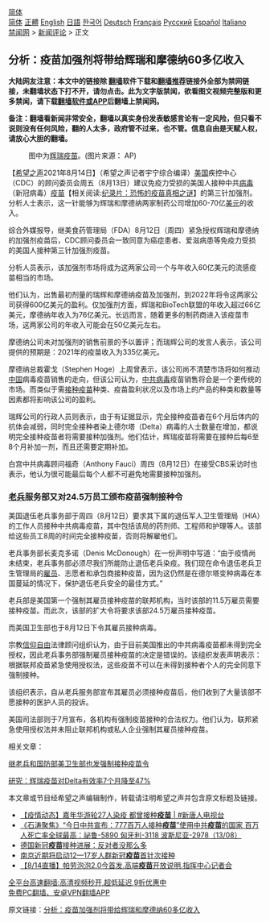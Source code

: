  <!-- 面包屑导航 --> <div class="breadcrumb"><!-- GTranslate: https://gtranslate.io/ -->  <div class="switcher notranslate">  <div class="selected">  <a href="#" onclick="return false;"> 简体</a>  </div>  <div class="option">  <a href="https://www.bannedbook.org" onclick="doGTranslate('zh-CN|zh-CN');jQuery('div.switcher div.selected a').html(jQuery(this).html());return false;" title="简体中文" class="nturl selected"> 简体</a>  <a href="https://www.bannedbook.org/zh-tw/" onclick="doGTranslate('zh-CN|zh-TW');jQuery('div.switcher div.selected a').html(jQuery(this).html());return false;" title="繁體中文" class="nturl"> 正體</a>  <a href="https://www.bannedbook.org/en/" onclick="doGTranslate('zh-CN|en');jQuery('div.switcher div.selected a').html(jQuery(this).html());return false;" title="English" class="nturl"> English</a>  <a href="https://www.bannedbook.org/ja/" onclick="doGTranslate('zh-CN|ja');jQuery('div.switcher div.selected a').html(jQuery(this).html());return false;" title="日本語" class="nturl"> 日語</a>  <a href="https://www.bannedbook.org/ko/" onclick="doGTranslate('zh-CN|ko');jQuery('div.switcher div.selected a').html(jQuery(this).html());return false;" title="한국어" class="nturl"> 한국어</a>  <a href="https://www.bannedbook.org/de/" onclick="doGTranslate('zh-CN|de');jQuery('div.switcher div.selected a').html(jQuery(this).html());return false;" title="Deutsch" class="nturl"> Deutsch</a>  <a href="https://www.bannedbook.org/fr/" onclick="doGTranslate('zh-CN|fr');jQuery('div.switcher div.selected a').html(jQuery(this).html());return false;" title="Français" class="nturl"> Français</a>  <a href="https://www.bannedbook.org/ru/" onclick="doGTranslate('zh-CN|ru');jQuery('div.switcher div.selected a').html(jQuery(this).html());return false;" title="Русский" class="nturl"> Русский</a>  <a href="https://www.bannedbook.org/es/" onclick="doGTranslate('zh-CN|es');jQuery('div.switcher div.selected a').html(jQuery(this).html());return false;" title="Español" class="nturl"> Español</a>  <a href="https://www.bannedbook.org/it/" onclick="doGTranslate('zh-CN|it');jQuery('div.switcher div.selected a').html(jQuery(this).html());return false;" title="Italiano" class="nturl"> Italiano</a>  </div>  </div>      <div class='breadcrumb-sub'><!-- Breadcrumb NavXT 6.3.0 --> <a href="https://www.bannedbook.org/" class="home">禁闻网</a> &gt; <a href="https://www.bannedbook.org/bnews/comments/" class="category">新闻评论</a> &gt; 正文</div></div><h2>分析：疫苗加强剂将带给辉瑞和摩德纳60多亿收入</h2> <p class="notice"><b>大陆网友注意：本文中的链接除 <a href="https://github.com/bannedbook/fanqiang" >翻墙</a>软件下载和<a href="https://github.com/killgcd/justmysocks/blob/master/README.md">翻墙推荐</a>链接外全部为禁网链接，未翻墙状态下打不开，请勿点击。此为文字版禁闻，欲看图文视频完整版和更多禁闻，请下载<a href="https://github.com/bannedbook/fanqiang">翻墙软件或APP</a>后翻墙上禁闻网。</p><p>备注：翻墙看新闻非常安全，翻墙以真实身份发表敏感言论有一定风险，但只看不说则没有任何风险，翻的人太多，政府管不过来，也不管。信息自由是天赋人权，请放心大胆的翻墙。</b></p>  <div class="entry"> <figure> <p><figcaption>图中为<a href="https://www.bannedbook.org/bnews/tag/%e8%be%89%e7%91%9e/" class="st_tag internal_tag" rel="tag" title="标签 辉瑞 下的日志">辉瑞</a><a href="https://www.bannedbook.org/bnews/tag/%e7%96%ab%e8%8b%97/" class="st_tag internal_tag" rel="tag" title="标签 疫苗 下的日志">疫苗</a>。(图片来源： AP)</figcaption></figure> <p>【<span class='wp_keywordlink_affiliate'><a href="https://www.soundofhope.org" title="希望之声" target="_blank">希望之声</a></span>2021年8月14日】（希望之声记者宇宁综合编译）<a href="https://www.bannedbook.org/bnews/tag/%e7%be%8e%e5%9b%bd/" class="st_tag internal_tag" rel="tag" title="标签 美国 下的日志">美国</a>疾控中心（CDC）的顾问委员会周五（8月13日）建议免疫力受损的美国人接种中共<a href="https://www.bannedbook.org/bnews/tag/%e7%97%85%e6%af%92/" class="st_tag internal_tag" rel="tag" title="标签 病毒 下的日志">病毒</a>（新冠病毒）<span class='wp_keywordlink'><a href="https://www.bannedbook.org/bnews/tculture/20160630/551027.html" title="疫苗" target="_blank">疫苗</a></span>【相关阅读:<a href='https://www.bannedbook.org/bnews/topimagenews/20180408/925060.html' target='_blank'>纪录片：恐怖的疫苗真相之谜</a>】的第三针加强剂。分析人士表示，这一针能够为辉瑞和摩德纳两家制药公司增加60-70亿<a href="https://www.bannedbook.org/bnews/tag/%e7%be%8e%e5%85%83/" class="st_tag internal_tag" rel="tag" title="标签 美元 下的日志">美元</a>的收入。 </p> <p>综合外媒报导，继美食药管理局（FDA）8月12日（周四）紧急授权辉瑞和摩德纳的加强剂疫苗后，CDC顾问委员会一致同意为癌症患者、爱滋病患等免疫力受损的美国人接种第三针加强剂疫苗。</p> <p>分析人员表示，该加强剂市场将成为这两家公司一个与年收入60亿美元的流感疫苗相当的市场。</p> <p>他们认为，出售最初剂量的瑞辉和摩德纳疫苗及加强剂，到2022年将令这两家公司获得600亿美元的盈利。仅加强剂方面，辉瑞和BioTech联盟的年收入超过66亿美元，摩德纳年收入为76亿美元。长远而言，随着更多的制药商进入该疫苗市场，这两家公司的年收入可能会在50亿美元左右。</p> <p>摩德纳公司未对加强剂的销售前景的予以置评；而瑞辉公司的发言人表示，该公司提供的预期是：2021年的疫苗收入为335亿美元。  </p>  <p>摩德纳总裁霍戈（Stephen Hoge）上周曾表示，该公司尚不清楚市场将如何推动<span class='wp_keywordlink_affiliate'><a href="https://www.bannedbook.org/" title="中国" target="_blank">中国</a></span>病毒疫苗销售的走向，但该公司认为，<a href="https://www.bannedbook.org/bnews/tag/%e4%b8%ad%e5%85%b1%e7%97%85%e6%af%92/" class="st_tag internal_tag" rel="tag" title="标签 中共病毒 下的日志">中共病毒</a>疫苗销售将会是一个更传统的市场。而类似于需<a href="https://www.bannedbook.org/bnews/tag/%E6%8E%A5%E7%A7%8D%E7%96%AB%E8%8B%97/" class="st_tag internal_tag" rel="tag" title="标签 接种疫苗 下的日志">接种疫苗</a>种类、疫苗盈利状况以及市场上的产品的种类和数量等因素都将影响该公司的盈利。</p> <p>瑞辉公司的行政人员则表示，由于有证据显示，完全接种疫苗者在6个月后体内的抗体会减弱，同时完全接种者染上德尔塔（Delta）病毒的人士数量在增加，都说明完全接种疫苗者将需要接种加强剂。他们估计，辉瑞疫苗将需要在接种后每6至8个月补加一剂，而且还需要定期补加。</p> <p>白宫中共病毒顾问福奇（Anthony Fauci）周四（8月12日）在接受CBS采访时也表示，他认为很可能最后每个人都不可避免地需要接种加强剂。</p> <h3><a href="https://www.bannedbook.org/bnews/tag/%e8%80%81%e5%85%b5/" class="st_tag internal_tag" rel="tag" title="标签 老兵 下的日志">老兵</a>服务部又对24.5万员工颁布疫苗强制接种令</h3> <p>美国退伍老兵事务部于周四（8月12日）要求其下属的退伍军人卫生管理局（HIA）的工作人员接种中共病毒疫苗，其中包括该局的药剂师、工程师和护理等人。该部给这些员工8周的时间完全接种疫苗，否则将解雇他们。</p> <p>老兵事务部长麦克多诺（Denis McDonough）在一份声明中写道：“由于疫情尚未结束，老兵事务部必须尽我们所能防止退伍老兵染疫。我们现在命令退伍老兵卫生管理局的<a href="https://www.bannedbook.org/bnews/tag/%E9%9B%87%E5%91%98/" class="st_tag internal_tag" rel="tag" title="标签 雇员 下的日志">雇员</a>、志愿者和承包商接种疫苗，因为这仍然是在德尔塔变种病毒在本国蔓延的情况下，保护退伍老兵安全的最佳方式。”</p>  <p>老兵部是美国第一个强制其雇员接种疫苗的联邦机构，当时该部的11.5万雇员需要接种疫苗。而此次，该部的扩大令将要求该部24.5万雇员接种疫苗。</p> <p>而美国卫生部也于8月12日下令其雇员接种病毒。</p> <p>宗教<span class='wp_keywordlink'><a href="https://www.bannedbook.org/forum11/topic307.html" title="禁片：在中国宗教信仰自由吗？" target="_blank">信仰自由</a></span>法律顾问组织认为，由于目前美国推出的中共病毒疫苗都未得到完全授权，因此老兵事务部强制雇员接种疫苗的决定是错误的。该组织发表声明表示：根据联邦疫苗紧急使用授权法，这些疫苗不可以在未得到接种者个人的完全同意下强制接种。 </p> <p>该组织表示，自从老兵服务部宣布其雇员必须接种疫苗后，他们收到了大量该部不愿接种的医护人员的投诉。</p> <p>美国司法部则于7月宣布，各机构有强制疫苗接种的合法权力。他们认为，联邦紧急使用授权法并未阻止联邦机构或私人企业强制其雇员接种疫苗。</p>  <p>相关文章：</p> <p><a data-ved="2ahUKEwibxMzV76_yAhU0IbcAHeYGCcYQFnoECAMQAQ" href="https://www.soundofhope.org/post/534929" ping="/url?sa=t&amp;source=web&amp;rct=j&amp;url=https://www.soundofhope.org/post/534929&amp;ved=2ahUKEwibxMzV76_yAhU0IbcAHeYGCcYQFnoECAMQAQ">继老兵和国防部美卫生部也发强制接种疫苗令</a></p> <p><a data-ved="2ahUKEwiCu_Tr76_yAhXZ4HMBHacKADwQFnoECAMQAQ" href="https://www.soundofhope.org/post/534593" ping="/url?sa=t&amp;source=web&amp;rct=j&amp;url=https://www.soundofhope.org/post/534593&amp;ved=2ahUKEwiCu_Tr76_yAhXZ4HMBHacKADwQFnoECAMQAQ">研究：辉瑞疫苗对Delta有效率7个月降至47%</a></p> <p>本文章或节目经希望之声编辑制作，转载请注明希望之声并包含原文标题及链接。 </p> <ul class='op-related-articles' title='相关阅读'> <li><a href='https://www.bannedbook.org/bnews/bannedvideo/20210814/1606258.html' target='_blank'>【疫情动态】嘉年华游轮27人染疫 都曾接种<b>疫苗</b> | #新唐人电视台</a></li> <li><a href='https://www.bannedbook.org/bnews/bannedvideo/20210814/1606220.html' target='_blank'>《石涛聚焦》“今日中共宣布：777百万人接种<b>疫苗</b>”使用中共<b>疫苗</b>的国家 百万人死亡率全球最高：祕鲁-5890 匈牙利-3118 波斯尼亚-2978（13/08）</a></li> <li><a href='https://www.bannedbook.org/bnews/baitai/20210814/1606219.html' target='_blank'>德国新冠<b>疫苗</b>接种进展：反对者没那么多</a></li> <li><a href='https://www.bannedbook.org/bnews/baitai/20210814/1606200.html' target='_blank'>南京近期将启动12—17岁人群新冠<b>疫苗</b>首针次接种</a></li> <li><a href='https://www.bannedbook.org/bnews/taiwannews/20210814/1606194.html' target='_blank'>【8/14直播】帕劳泡泡2.0今首发.高端<b>疫苗</b>开放说明.指挥中心记者会</a></li> </ul> <p class="texttj"> <a href="https://github.com/bannedbook/fanqiang/wiki/V2ray%E6%9C%BA%E5%9C%BA" target="_blank">全平台高速翻墙:高清视频秒开,超低延迟,9折优惠中</a><br/> <a href="https://github.com/bannedbook/fanqiang/wiki/%E7%A6%81%E9%97%BB%E7%BD%91%E5%AE%89%E5%8D%93%E7%BF%BB%E5%A2%99%E6%96%B0%E9%97%BBAPP" target="_blank">免费PC翻墙、安卓VPN翻墙APP</a></p> <p>原文链接：<a class="src_link"  href="https://www.soundofhope.org/post/535328" target="_blank">分析：疫苗加强剂将带给辉瑞和摩德纳60多亿收入</a></p><a name='sharetosocial'></a>  <div style="margin-bottom:5px;padding-bottom:5px;clear:both"> <div id="archive-pix-1" class="banner-ads"> <!-- AuctionX Display platform tag START --> <div id="26318x728x90x621x_ADSLOT2" clicktrack="%%CLICK_URL_ESC%%"></div> <!-- AuctionX Display platform tag END --> </div> <div id="archive-pix-2" class="banner-ads"> <!-- AuctionX Display platform tag START --> <div id="26315x300x250x621x_ADSLOT2" clicktrack="%%CLICK_URL_ESC%%"></div> <!-- AuctionX Display platform tag END --> </div> </div>  <div id="archive-pix-1" class="banner-ads"> <!-- AuctionX Display platform tag START --> <div id="26318x728x90x621x_ADSLOT3" clicktrack="%%CLICK_URL_ESC%%"></div> <!-- AuctionX Display platform tag END --> </div> </div><!--END ENTRY--> 